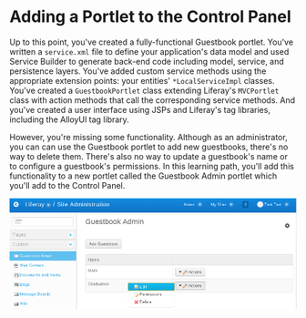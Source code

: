 # Adding a Portlet to the Control Panel

Up to this point, you've created a fully-functional Guestbook portlet. You've
written a `service.xml` file to define your application's data model and used
Service Builder to generate back-end code including model, service, and
persistence layers. You've added custom service methods using the appropriate
extension points: your entities' `*LocalServiceImpl` classes. You've created a
`GuestbookPortlet` class extending Liferay's `MVCPortlet` class with action
methods that call the corresponding service methods. And you've created a user
interface using JSPs and Liferay's tag libraries, including the AlloyUI tag
library.

However, you're missing some functionality. Although as an administrator, you
can can use the Guestbook portlet to add new guestbooks, there's no way to
delete them. There's also no way to update a guestbook's name or to configure a
guestbook's permissions. In this learning path, you'll add this functionality to
a new portlet called the Guestbook Admin portlet which you'll add to the Control
Panel.

![Figure 1: The Guestbook Admin portlet lives in Liferay's Control Panel and allows administrators to add, edit, and delete guestbooks and to configure their permissions.](../../images/guestbook-admin-portlet.png)

